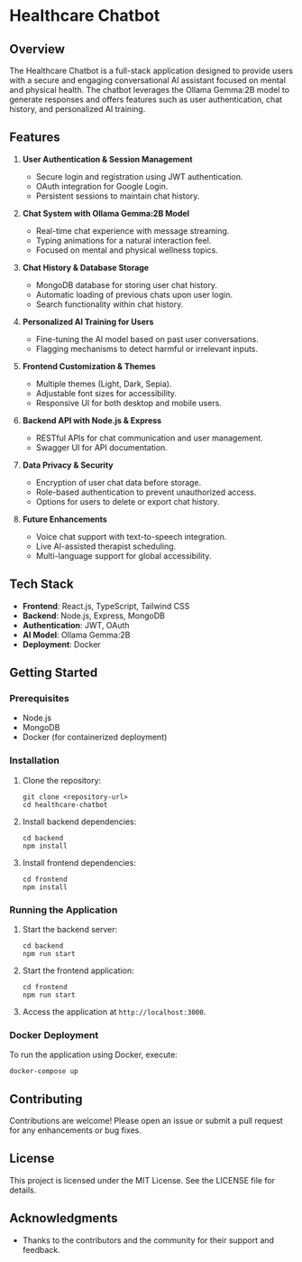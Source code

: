 # Healthcare Chatbot

## Overview
The Healthcare Chatbot is a full-stack application designed to provide users with a secure and engaging conversational AI assistant focused on mental and physical health. The chatbot leverages the Ollama Gemma:2B model to generate responses and offers features such as user authentication, chat history, and personalized AI training.

## Features
1. **User Authentication & Session Management**
   - Secure login and registration using JWT authentication.
   - OAuth integration for Google Login.
   - Persistent sessions to maintain chat history.

2. **Chat System with Ollama Gemma:2B Model**
   - Real-time chat experience with message streaming.
   - Typing animations for a natural interaction feel.
   - Focused on mental and physical wellness topics.

3. **Chat History & Database Storage**
   - MongoDB database for storing user chat history.
   - Automatic loading of previous chats upon user login.
   - Search functionality within chat history.

4. **Personalized AI Training for Users**
   - Fine-tuning the AI model based on past user conversations.
   - Flagging mechanisms to detect harmful or irrelevant inputs.

5. **Frontend Customization & Themes**
   - Multiple themes (Light, Dark, Sepia).
   - Adjustable font sizes for accessibility.
   - Responsive UI for both desktop and mobile users.

6. **Backend API with Node.js & Express**
   - RESTful APIs for chat communication and user management.
   - Swagger UI for API documentation.

7. **Data Privacy & Security**
   - Encryption of user chat data before storage.
   - Role-based authentication to prevent unauthorized access.
   - Options for users to delete or export chat history.

8. **Future Enhancements**
   - Voice chat support with text-to-speech integration.
   - Live AI-assisted therapist scheduling.
   - Multi-language support for global accessibility.

## Tech Stack
- **Frontend**: React.js, TypeScript, Tailwind CSS
- **Backend**: Node.js, Express, MongoDB
- **Authentication**: JWT, OAuth
- **AI Model**: Ollama Gemma:2B
- **Deployment**: Docker

## Getting Started

### Prerequisites
- Node.js
- MongoDB
- Docker (for containerized deployment)

### Installation
1. Clone the repository:
   ```
   git clone <repository-url>
   cd healthcare-chatbot
   ```

2. Install backend dependencies:
   ```
   cd backend
   npm install
   ```

3. Install frontend dependencies:
   ```
   cd frontend
   npm install
   ```

### Running the Application
1. Start the backend server:
   ```
   cd backend
   npm run start
   ```

2. Start the frontend application:
   ```
   cd frontend
   npm run start
   ```

3. Access the application at `http://localhost:3000`.

### Docker Deployment
To run the application using Docker, execute:
```
docker-compose up
```

## Contributing
Contributions are welcome! Please open an issue or submit a pull request for any enhancements or bug fixes.

## License
This project is licensed under the MIT License. See the LICENSE file for details.

## Acknowledgments
- Thanks to the contributors and the community for their support and feedback.
